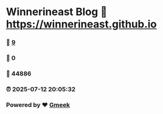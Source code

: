 # Winnerineast Blog :link: https://winnerineast.github.io 
### :page_facing_up: [9](https://winnerineast.github.io/tag.html) 
### :speech_balloon: 0 
### :hibiscus: 44886 
### :alarm_clock: 2025-07-12 20:05:32 
### Powered by :heart: [Gmeek](https://github.com/Meekdai/Gmeek)
